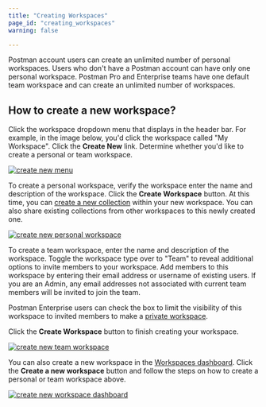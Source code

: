 ```yaml
---
title: "Creating Workspaces"
page_id: "creating_workspaces"
warning: false

---
```


Postman account users can create an unlimited number of personal workspaces. Users who don't have a Postman account can have only one personal workspace. Postman Pro and Enterprise teams have one default team workspace and can create an unlimited number of workspaces.

## How to create a new workspace?

Click the workspace dropdown menu that displays in the header bar. For example, in the image below, you'd click the workspace called "My Workspace". Click the **Create New** link. Determine whether you'd like to create a personal or team workspace.

 [![create new menu](https://s3.amazonaws.com/postman-static-getpostman-com/postman-docs/Workspaces_1.png)](https://s3.amazonaws.com/postman-static-getpostman-com/postman-docs/Workspaces_1.png)

To create a personal workspace, verify the workspace enter the name and description of the workspace. Click the **Create Workspace** button. At this time, you can [create a new collection](/docs/v6/postman/collections/creating_collections) within your new workspace. You can also share existing collections from other workspaces to this newly created one.

[![create new personal workspace](https://s3.amazonaws.com/postman-static-getpostman-com/postman-docs/Workspaces_CreateNew1.png)](https://s3.amazonaws.com/postman-static-getpostman-com/postman-docs/Workspaces_CreateNew1.png)

To create a team workspace, enter the name and description of the workspace. Toggle the workspace type over to "Team" to reveal additional options to invite members to your workspace. Add members to this workspace by entering their email address or username of existing users. If you are an Admin, any email addresses not associated with current team members will be invited to join the team.

Postman Enterprise users can check the box to limit the visibility of this workspace to invited members to make a [private workspace](/docs/v6/postman/workspaces/intro_to_workspaces#private-workspaces).

Click the **Create Workspace** button to finish creating your workspace.

[![create new team workspace](https://s3.amazonaws.com/postman-static-getpostman-com/postman-docs/Workspace_team_create_new.png)](https://s3.amazonaws.com/postman-static-getpostman-com/postman-docs/Workspace_team_create_new.png)

You can also create a new workspace in the [Workspaces dashboard](https://app.getpostman.com/dashboard). Click the **Create a new workspace** button and follow the steps on how to create a personal or team workspace above.

[![create new workspace dashboard](https://s3.amazonaws.com/postman-static-getpostman-com/postman-docs/Workspace_create_dashboard_new.png)](https://s3.amazonaws.com/postman-static-getpostman-com/postman-docs/Workspace_create_dashboard_new.png)
